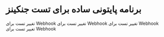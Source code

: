 # برنامه پایتونی ساده برای تست جنکینز
تغییر تست برای Webhook
تغییر تست برای Webhook
تغییر تست برای Webhook
تغییر تست برای Webhook

